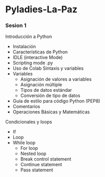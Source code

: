 # Pyladies-La-Paz
### Sesion 1

Introducción a Python
  - Instalación
  - Características de Python
  - IDLE (interactive Mode)
  - Scripting mode .py
  - Uso de Colab
Sintaxis y variables
  - Variables
    - Asignación de valores a variables
    - Asignación múltiple
    - Tipos de datos estándar
    - Conversión de tipo de datos
  - Guía de estilo para código Python (PEP8)
  - Comentarios
  - Operaciones Básicas y Matemáticas

Condicionales y loops
  - If
  - Loop
  - While loop
      - For loop
      - Nested loop
      - Break control statement
      - Continue statement
      - Pass statement
 
